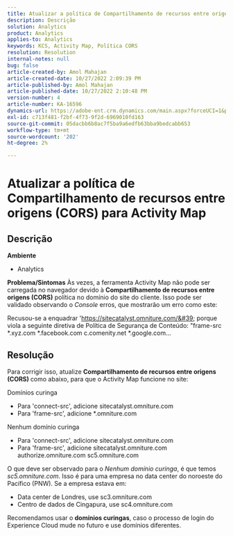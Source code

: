 ```yaml
---
title: Atualizar a política de Compartilhamento de recursos entre origens (CORS) para Activity Map
description: Descrição
solution: Analytics
product: Analytics
applies-to: Analytics
keywords: KCS, Activity Map, Política CORS
resolution: Resolution
internal-notes: null
bug: false
article-created-by: Amol Mahajan
article-created-date: 10/27/2022 2:09:39 PM
article-published-by: Amol Mahajan
article-published-date: 10/27/2022 2:10:48 PM
version-number: 4
article-number: KA-16596
dynamics-url: https://adobe-ent.crm.dynamics.com/main.aspx?forceUCI=1&pagetype=entityrecord&etn=knowledgearticle&id=92d4eefd-0056-ed11-bba2-6045bd006793
exl-id: c713f481-f2bf-4f73-9f2d-6969010fd163
source-git-commit: 05dacbb6b8ac7f5ba9a6edfb63bba9bedcabb653
workflow-type: tm+mt
source-wordcount: '202'
ht-degree: 2%

---
```


# Atualizar a política de Compartilhamento de recursos entre origens (CORS) para Activity Map

## Descrição

<b>Ambiente </b>
- Analytics



<b>Problema/Sintomas</b>
Às vezes, a ferramenta Activity Map não pode ser carregada no navegador devido à <b>Compartilhamento de recursos entre origens (CORS)</b> política no domínio do site do cliente. Isso pode ser validado observando o *Console* erros, que mostrarão um erro como este:

Recusou-se a enquadrar &#39;https://sitecatalyst.omniture.com/&#39; porque viola a seguinte diretiva de Política de Segurança de Conteúdo: &quot;frame-src \*.xyz.com \*.facebook.com c.comenity.net \*.google.com...


## Resolução


Para corrigir isso, atualize <b>Compartilhamento de recursos entre origens (CORS) </b>como abaixo, para que o Activity Map funcione no site:

Domínios curinga

- Para &#39;connect-src&#39;, adicione sitecatalyst.omniture.com
- Para &#39;frame-src&#39;, adicione \*.omniture.com


Nenhum domínio curinga

- Para &#39;connect-src&#39;, adicione sitecatalyst.omniture.com
- Para &#39;frame-src&#39;, adicione sitecatalyst.omniture.com authorize.omniture.com sc5.omniture.com


O que deve ser observado para o *Nenhum domínio curinga*, é que temos *sc5.omniture.com*. Isso é para uma empresa no data center do noroeste do Pacífico (PNW). Se a empresa estava em:

- Data center de Londres, use sc3.omniture.com
- Centro de dados de Cingapura, use sc4.omniture.com


Recomendamos usar o <b>domínios curingas</b>, caso o processo de login do Experience Cloud mude no futuro e use domínios diferentes.
